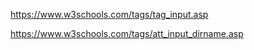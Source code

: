 https://www.w3schools.com/tags/tag_input.asp

https://www.w3schools.com/tags/att_input_dirname.asp

